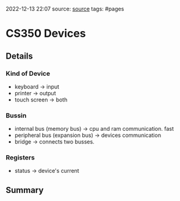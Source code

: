 2022-12-13 22:07
source: [source]()
tags: #pages


# CS350 Devices



## Details

### Kind of Device
- keyboard -> input
- printer -> output
- touch screen -> both

### Bussin
- internal bus (memory bus) -> cpu and ram communication. fast
- peripheral bus (expansion bus) -> devices communication
- bridge -> connects two busses.

### Registers
- status -> device's current






## Summary
